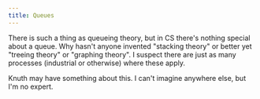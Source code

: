 ```yaml
---
title: Queues
---
```


There is such a thing as queueing theory, but in CS there's nothing special
about a queue. Why hasn't anyone invented "stacking theory" or better yet
"treeing theory" or "graphing theory". I suspect there are just as many
processes (industrial or otherwise) where these apply.

Knuth may have something about this. I can't imagine anywhere else, but I'm no
expert.
